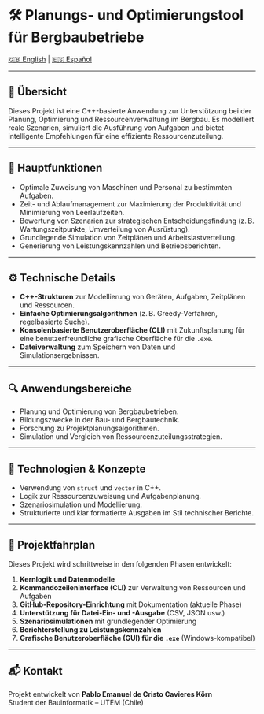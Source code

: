 # 🛠️ Planungs- und Optimierungstool für Bergbaubetriebe

[🇬🇧 English](README.md) | [🇪🇸 Español](README.es.md)

---

## 📌 Übersicht

Dieses Projekt ist eine C++-basierte Anwendung zur Unterstützung bei der Planung, Optimierung und Ressourcenverwaltung im Bergbau. Es modelliert reale Szenarien, simuliert die Ausführung von Aufgaben und bietet intelligente Empfehlungen für eine effiziente Ressourcenzuteilung.

---

## 🎯 Hauptfunktionen

- Optimale Zuweisung von Maschinen und Personal zu bestimmten Aufgaben.  
- Zeit- und Ablaufmanagement zur Maximierung der Produktivität und Minimierung von Leerlaufzeiten.  
- Bewertung von Szenarien zur strategischen Entscheidungsfindung (z. B. Wartungszeitpunkte, Umverteilung von Ausrüstung).  
- Grundlegende Simulation von Zeitplänen und Arbeitslastverteilung.  
- Generierung von Leistungskennzahlen und Betriebsberichten.

---

## ⚙️ Technische Details

- **C++-Strukturen** zur Modellierung von Geräten, Aufgaben, Zeitplänen und Ressourcen.  
- **Einfache Optimierungsalgorithmen** (z. B. Greedy-Verfahren, regelbasierte Suche).  
- **Konsolenbasierte Benutzeroberfläche (CLI)** mit Zukunftsplanung für eine benutzerfreundliche grafische Oberfläche für die `.exe`.  
- **Dateiverwaltung** zum Speichern von Daten und Simulationsergebnissen.

---

## 🔍 Anwendungsbereiche

- Planung und Optimierung von Bergbaubetrieben.  
- Bildungszwecke in der Bau- und Bergbautechnik.  
- Forschung zu Projektplanungsalgorithmen.  
- Simulation und Vergleich von Ressourcenzuteilungsstrategien.

---

## 🧠 Technologien & Konzepte

- Verwendung von `struct` und `vector` in C++.  
- Logik zur Ressourcenzuweisung und Aufgabenplanung.  
- Szenariosimulation und Modellierung.  
- Strukturierte und klar formatierte Ausgaben im Stil technischer Berichte.

---

## 🚧 Projektfahrplan

Dieses Projekt wird schrittweise in den folgenden Phasen entwickelt:

1. **Kernlogik und Datenmodelle**  
2. **Kommandozeileninterface (CLI)** zur Verwaltung von Ressourcen und Aufgaben  
3. **GitHub-Repository-Einrichtung** mit Dokumentation (aktuelle Phase)  
4. **Unterstützung für Datei-Ein- und -Ausgabe** (CSV, JSON usw.)  
5. **Szenariosimulationen** mit grundlegender Optimierung  
6. **Berichterstellung zu Leistungskennzahlen**  
7. **Grafische Benutzeroberfläche (GUI) für die `.exe`** (Windows-kompatibel)

---

## 📬 Kontakt

Projekt entwickelt von **Pablo Emanuel de Cristo Cavieres Körn**  
Student der Bauinformatik – UTEM (Chile)